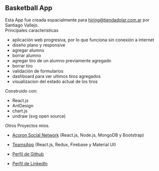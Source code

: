## Basketball App

Esta App fue creada espacialmente para hiring@tiendadolar.com.ar por Santiago Vallejo.  
Principales características

- aplicación web progresiva, por lo que funciona sin conexión a internet
- diseño plano y responsive
- agregar alumno
- borrar alumno
- agregar tiro de un alumno previamente agregado
- borrar tiro
- validación de formularios
- dashboard para ver ultimos tiros agregados
- visualizacion del estado actual de los tiros

Construido con:

- React.js
- AntDesign
- chart.js
- undraw (svg open source)

Otros Proyectos mios.

- [Acoron Social Network](https://acoron.netlify.app/) (React.js, Node.js, MongoDB y Bootstrap)
- [TeamsApp](https://teamsapp.web.app/) (React.js, Redux, Firebase y Material UI)

- [Perfil de Github](https://github.com/sunteago)
- [Perfil de LinkedIn](https://github.com/sunteago)
